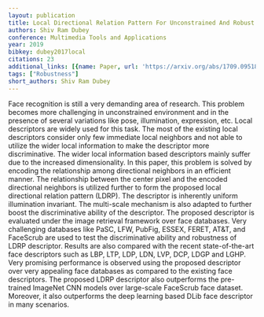 ```yaml
---
layout: publication
title: Local Directional Relation Pattern For Unconstrained And Robust Face Retrieval
authors: Shiv Ram Dubey
conference: Multimedia Tools and Applications
year: 2019
bibkey: dubey2017local
citations: 23
additional_links: [{name: Paper, url: 'https://arxiv.org/abs/1709.09518'}]
tags: ["Robustness"]
short_authors: Shiv Ram Dubey
---
```

Face recognition is still a very demanding area of research. This problem
becomes more challenging in unconstrained environment and in the presence of
several variations like pose, illumination, expression, etc. Local descriptors
are widely used for this task. The most of the existing local descriptors
consider only few immediate local neighbors and not able to utilize the wider
local information to make the descriptor more discriminative. The wider local
information based descriptors mainly suffer due to the increased
dimensionality. In this paper, this problem is solved by encoding the
relationship among directional neighbors in an efficient manner. The
relationship between the center pixel and the encoded directional neighbors is
utilized further to form the proposed local directional relation pattern
(LDRP). The descriptor is inherently uniform illumination invariant. The
multi-scale mechanism is also adapted to further boost the discriminative
ability of the descriptor. The proposed descriptor is evaluated under the image
retrieval framework over face databases. Very challenging databases like PaSC,
LFW, PubFig, ESSEX, FERET, AT&T, and FaceScrub are used to test the
discriminative ability and robustness of LDRP descriptor. Results are also
compared with the recent state-of-the-art face descriptors such as LBP, LTP,
LDP, LDN, LVP, DCP, LDGP and LGHP. Very promising performance is observed using
the proposed descriptor over very appealing face databases as compared to the
existing face descriptors. The proposed LDRP descriptor also outperforms the
pre-trained ImageNet CNN models over large-scale FaceScrub face dataset.
Moreover, it also outperforms the deep learning based DLib face descriptor in
many scenarios.